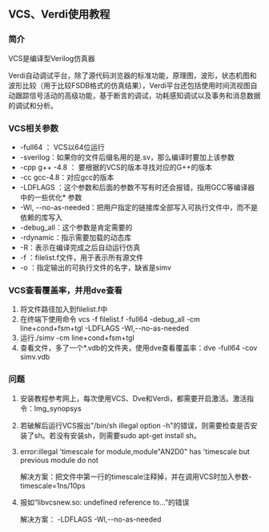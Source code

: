 ## VCS、Verdi使用教程

### 简介

VCS是编译型Verilog仿真器

Verdi自动调试平台，除了源代码浏览器的标准功能，原理图，波形，状态机图和波形比较（用于比较FSDB格式的仿真结果），Verdi平台还包括使用时间流视图自动跟踪信号活动的高级功能，基于断言的调试，功耗感知调试以及事务和消息数据的调试和分析。

### VCS相关参数

* -full64 ： VCS以64位运行
* -sverilog：如果你的文件后缀名用的是.sv，那么编译时要加上该参数
* -cpp g++ -4.8 ： 要根据的VCS的版本寻找对应的G++的版本
* -cc gcc-4.8：对应gcc的版本
* -LDFLAGS ：这个参数和后面的参数不写有时还会报错，指用GCC等编译器中的一些优化* 参数
* -Wl, --no-as-needed：把用户指定的链接库全部写入可执行文件中，而不是依赖的库写入
* -debug_all：这个参数是肯定需要的
* -rdynamic：指示需要加载的动态库
* -R：表示在编译完成之后自动运行仿真
* -f ：filelist.f文件，用于表示所有源文件
* -o ：指定输出的可执行文件的名字，缺省是simv

### VCS查看覆盖率，并用dve查看

1. 将文件路径加入到filelist.f中
2. 在终端下使用命令 vcs -f filelist.f -full64 -debug_all -cm line+cond+fsm+tgl -LDFLAGS -Wl,--no-as-needed
3. 运行./simv -cm line+cond+fsm+tgl
4. 查看文件，多了一个*.vdb的文件夹，使用dve查看覆盖率：dve -full64 -cov simv.vdb

### 问题

1. 安装教程参考网上，每次使用VCS、Dve和Verdi，都需要开启激活。激活指令：lmg_synopsys
2. 若破解后运行VCS报出"/bin/sh illegal option -h"的错误，则需要检查是否安装了sh。若没有安装sh，则需要sudo apt-get install sh。
3. error:illegal 'timescale for module,module"AN2D0" has 'timescale but previous module do not

   解决方案：把文件中第一行的timescale注释掉，并在调用VCS时加入参数-timescale=1ns/10ps

4. 报如“libvcsnew.so: undefined reference to...”的错误

   解决方案： -LDFLAGS -Wl,--no-as-needed